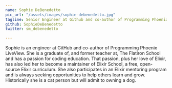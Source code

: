 ```yaml
---
name: Sophie DeBenedetto
pic_url: "/assets/images/sophie-debenedetto.jpg"
tagline: Senior Engineer at Github and co-author of Programming Phoenix LiveView
github: SophieDeBenedetto
twitter: sm_debenedetto

---
```

Sophie is an engineer at GitHub and co-author of Programming Phoenix LiveView. She is a graduate of, and former teacher at, The Flatiron School and has a passion for coding education. That passion, plus her love of Elixir, has also led her to become a maintainer of Elixir School, a free, open-source Elixir curriculum. She also participates in an Elixir mentoring program and is always seeking opportunities to help others learn and grow. Historically she is a cat person but will admit to owning a dog.
